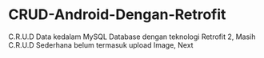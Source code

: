 # CRUD-Android-Dengan-Retrofit
C.R.U.D Data kedalam MySQL Database dengan teknologi Retrofit 2, Masih C.R.U.D Sederhana belum termasuk upload Image, Next
